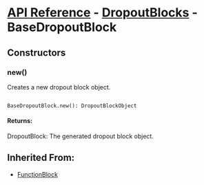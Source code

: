 # [API Reference](../../API.md) - [DropoutBlocks](../DropoutBlocks.md) - BaseDropoutBlock

## Constructors

### new()

Creates a new dropout block object.

```

BaseDropoutBlock.new(): DropoutBlockObject

```

#### Returns:

DropoutBlock: The generated dropout block object.

## Inherited From:

* [FunctionBlock](../Cores/FunctionBlock.md)
